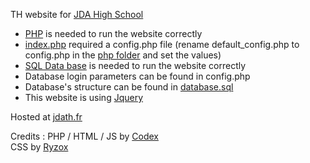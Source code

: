 TH website for [JDA High School](https://www.lyceejeannedarc.com/) <br/>

- [PHP](https://www.php.net/downloads.php) is needed to run the website correctly <br/>
- [index.php](https://github.com/C0dex73/TH_website/blob/main/index.php) required a config.php file (rename default_config.php to config.php in the [php folder](https://github.com/C0dex73/TH_website/tree/main/php) and set the values) <br/>
- [SQL Data base](https://sourceforge.net/projects/xampp/) is needed to run the website correctly <br/>
- Database login parameters can be found in config.php <br/>
- Database's structure can be found in [database.sql](https://github.com/C0dex73/TH_website/blob/main/database.sql) <br/>
- This website is using [Jquery](https://code.jquery.com/jquery-3.6.0.js) <br/>

Hosted at [jdath.fr](https://jdath.fr)

Credits :
PHP / HTML / JS by [Codex](https://github.com/C0dex73)<br/>
CSS by [Ryzox](https://github.com/RyzoxDev)
